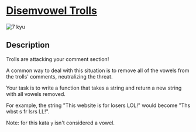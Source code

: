 # [Disemvowel Trolls](https://www.codewars.com/kata/52fba66badcd10859f00097e)

![7 kyu](https://img.shields.io/badge/7-kyu-white?style=for-the-badge&labelColor=white&color=%23212121)

## Description

Trolls are attacking your comment section!

A common way to deal with this situation is to remove all of the vowels from the trolls' comments, neutralizing the threat.

Your task is to write a function that takes a string and return a new string with all vowels removed.

For example, the string "This website is for losers LOL!" would become "Ths wbst s fr lsrs LL!".

Note: for this kata `y` isn't considered a vowel.
